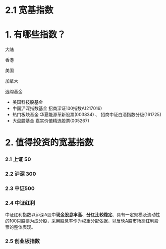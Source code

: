 # 2.1 宽基指数



# 1. 有哪些指数？

大陆

香港

美国

加拿大



选购基金

- 美国科技股基金
- 中国沪深指数基金                 招商深证100指数A(217016)
- 热门板块基金                         华夏能源革新股票(003834) 、 招商中证白酒指数分级(161725)
- 大盘股基金                              嘉实价值精选股票(005267)



# 2. 值得投资的宽基指数

### 2.1 上证 50



### 2.2 沪深 300





### 2.3 中证500



### 2.4 中证红利

中证红利指数以沪深A股中**现金股息率高**、**分红比较稳定**、具有一定规模及流动性的100只股票为成分股，采用股息率作为权重分配依据，以反映A股市场高红利股票的整体表现。

### 2.5 创业板指数

